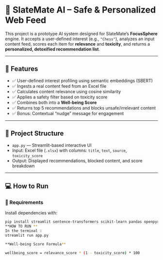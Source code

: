 # 🧠 SlateMate AI – Safe & Personalized Web Feed

This project is a prototype AI system designed for SlateMate’s **FocusSphere** engine. It accepts a user-defined interest (e.g., `"Chess"`), analyzes an input content feed, scores each item for **relevance** and **toxicity**, and returns a **personalized, detoxified recommendation list**.

---

## 🎯 Features

- ✅ User-defined interest profiling using semantic embeddings (SBERT)
- ✅ Ingests a real content feed from an Excel file
- ✅ Calculates content relevance using cosine similarity
- ✅ Applies a safety filter based on toxicity score
- ✅ Combines both into a **Well-being Score**
- ✅ Returns top 5 recommendations and blocks unsafe/irrelevant content
- ✅ Bonus: Contextual “nudge” message for engagement

---

## 📂 Project Structure

- `app.py` — Streamlit-based interactive UI
- Input: Excel file (`.xlsx`) with columns: `title`, `text`, `source`, `toxicity_score`
- Output: Displayed recommendations, blocked content, and score breakdown

---

## 💻 How to Run

### 🔧 Requirements
Install dependencies with:
```bash
pip install streamlit sentence-transformers scikit-learn pandas openpyxl
**HOW TO RUN **
In the terminal :
streamlit run app.py

**Well-being Score Formula**

wellbeing_score = relevance_score * (1 - toxicity_score) * 100
